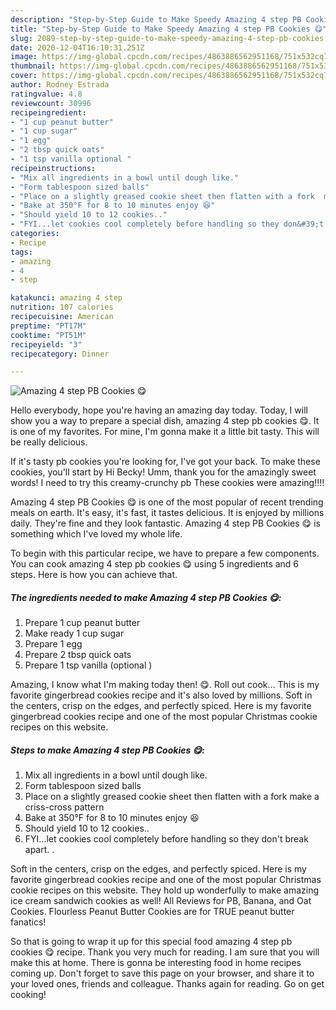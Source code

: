 ```yaml
---
description: "Step-by-Step Guide to Make Speedy Amazing 4 step PB Cookies 😋"
title: "Step-by-Step Guide to Make Speedy Amazing 4 step PB Cookies 😋"
slug: 2089-step-by-step-guide-to-make-speedy-amazing-4-step-pb-cookies
date: 2020-12-04T16:10:31.251Z
image: https://img-global.cpcdn.com/recipes/4863886562951168/751x532cq70/amazing-4-step-pb-cookies-😋-recipe-main-photo.jpg
thumbnail: https://img-global.cpcdn.com/recipes/4863886562951168/751x532cq70/amazing-4-step-pb-cookies-😋-recipe-main-photo.jpg
cover: https://img-global.cpcdn.com/recipes/4863886562951168/751x532cq70/amazing-4-step-pb-cookies-😋-recipe-main-photo.jpg
author: Rodney Estrada
ratingvalue: 4.8
reviewcount: 30996
recipeingredient:
- "1 cup peanut butter"
- "1 cup sugar"
- "1 egg"
- "2 tbsp quick oats"
- "1 tsp vanilla optional "
recipeinstructions:
- "Mix all ingredients in a bowl until dough like."
- "Form tablespoon sized balls"
- "Place on a slightly greased cookie sheet then flatten with a fork  make a criss-cross pattern"
- "Bake at 350°F for 8 to 10 minutes enjoy 😆"
- "Should yield 10 to 12 cookies.."
- "FYI...let cookies cool completely before handling so they don&#39;t break apart. ."
categories:
- Recipe
tags:
- amazing
- 4
- step

katakunci: amazing 4 step 
nutrition: 107 calories
recipecuisine: American
preptime: "PT17M"
cooktime: "PT51M"
recipeyield: "3"
recipecategory: Dinner

---
```



![Amazing 4 step PB Cookies 😋](https://img-global.cpcdn.com/recipes/4863886562951168/751x532cq70/amazing-4-step-pb-cookies-😋-recipe-main-photo.jpg)

Hello everybody, hope you're having an amazing day today. Today, I will show you a way to prepare a special dish, amazing 4 step pb cookies 😋. It is one of my favorites. For mine, I'm gonna make it a little bit tasty. This will be really delicious.

If it&#39;s tasty pb cookies you&#39;re looking for, I&#39;ve got your back. To make these cookies, you&#39;ll start by Hi Becky! Umm, thank you for the amazingly sweet words! I need to try this creamy-crunchy pb These cookies were amazing!!!!

Amazing 4 step PB Cookies 😋 is one of the most popular of recent trending meals on earth. It's easy, it's fast, it tastes delicious. It is enjoyed by millions daily. They're fine and they look fantastic. Amazing 4 step PB Cookies 😋 is something which I've loved my whole life.


To begin with this particular recipe, we have to prepare a few components. You can cook amazing 4 step pb cookies 😋 using 5 ingredients and 6 steps. Here is how you can achieve that.

<!--inarticleads1-->

##### The ingredients needed to make Amazing 4 step PB Cookies 😋:

1. Prepare 1 cup peanut butter
1. Make ready 1 cup sugar
1. Prepare 1 egg
1. Prepare 2 tbsp quick oats
1. Prepare 1 tsp vanilla (optional )


Amazing, I know what I&#39;m making today then! 😋. Roll out cook… This is my favorite gingerbread cookies recipe and it&#39;s also loved by millions. Soft in the centers, crisp on the edges, and perfectly spiced. Here is my favorite gingerbread cookies recipe and one of the most popular Christmas cookie recipes on this website. 

<!--inarticleads2-->

##### Steps to make Amazing 4 step PB Cookies 😋:

1. Mix all ingredients in a bowl until dough like.
1. Form tablespoon sized balls
1. Place on a slightly greased cookie sheet then flatten with a fork  make a criss-cross pattern
1. Bake at 350°F for 8 to 10 minutes enjoy 😆
1. Should yield 10 to 12 cookies..
1. FYI...let cookies cool completely before handling so they don&#39;t break apart. .


Soft in the centers, crisp on the edges, and perfectly spiced. Here is my favorite gingerbread cookies recipe and one of the most popular Christmas cookie recipes on this website. They hold up wonderfully to make amazing ice cream sandwich cookies as well! All Reviews for PB, Banana, and Oat Cookies. Flourless Peanut Butter Cookies are for TRUE peanut butter fanatics! 

So that is going to wrap it up for this special food amazing 4 step pb cookies 😋 recipe. Thank you very much for reading. I am sure that you will make this at home. There is gonna be interesting food in home recipes coming up. Don't forget to save this page on your browser, and share it to your loved ones, friends and colleague. Thanks again for reading. Go on get cooking!
